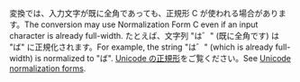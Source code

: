 <span data-ttu-id="feef6-101">変換では、入力文字が既に全角であっても、正規形 C が使われる場合があります。</span><span class="sxs-lookup"><span data-stu-id="feef6-101">The conversion may use Normalization Form C even if an input character is already full-width.</span></span> <span data-ttu-id="feef6-102">たとえば、文字列 "は゛" (既に全角です) は "ば" に正規化されます。</span><span class="sxs-lookup"><span data-stu-id="feef6-102">For example, the string "は゛" (which is already full-width) is normalized to "ば".</span></span> <span data-ttu-id="feef6-103">[Unicode の正規形](http://unicode.org/reports/tr15)をご覧ください。</span><span class="sxs-lookup"><span data-stu-id="feef6-103">See [Unicode normalization forms](http://unicode.org/reports/tr15).</span></span>